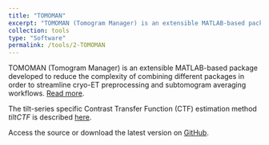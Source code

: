 ```yaml
---
title: "TOMOMAN"
excerpt: "TOMOMAN (Tomogram Manager) is an extensible MATLAB-based package developed to reduce the complexity of combining different packages in order to streamline cryo-ET preprocessing and subtomogram averaging workflows."
collection: tools
type: "Software"
permalink: /tools/2-TOMOMAN
---
```


TOMOMAN (Tomogram Manager) is an extensible MATLAB-based package developed to reduce the complexity of combining different packages in order to streamline cryo-ET preprocessing and subtomogram averaging workflows.
[Read more](/publication/2024-12-01-TOMOMAN-a-software-package-for-large-scale-cryo-electron-tomography-data-preprocessing-community-data-sharing-and-collaborative-computing).

The tilt-series specific Contrast Transfer Function (CTF) estimation method _tiltCTF_ is described [here](/publication/2025-05-01-An-approach-for-coherent-periodogram-averaging-of-tilt-series-data-for-improved-contrast-transfer-function-estimation).

Access the source or download the latest version on [GitHub](https://github.com/wan-lab-vanderbilt/TOMOMAN).
